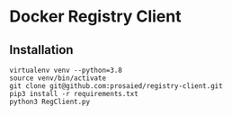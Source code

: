 # Docker Registry Client

## Installation
```
virtualenv venv --python=3.8
source venv/bin/activate
git clone git@github.com:prosaied/registry-client.git
pip3 install -r requirements.txt
python3 RegClient.py
```
